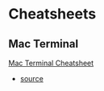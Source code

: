 # Cheatsheets

## Mac Terminal

[Mac Terminal Cheatsheet](./MacTerminalCheatsheet.md)

- [source](https://github.com/0nn0/terminal-mac-cheatsheet)
